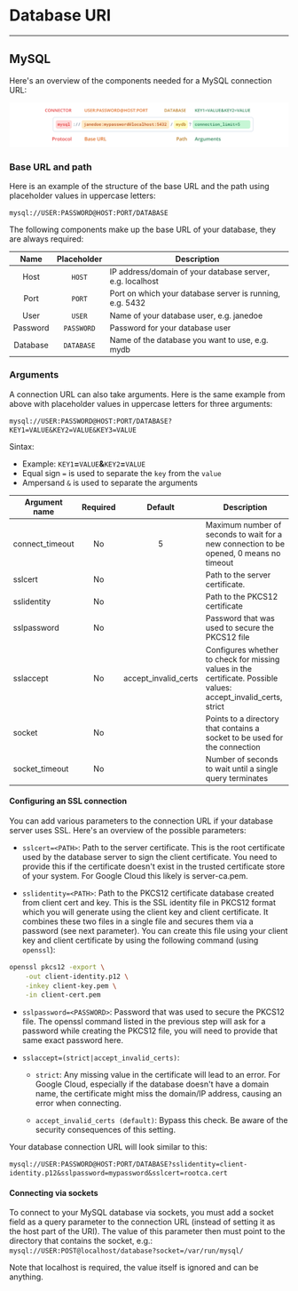 # Database URI

---
## **MySQL**

Here's an overview of the components needed for a MySQL connection URL:

<img src="./img/mysql_uri.png" alt="MySQL uri example">

### **Base URL and path**

Here is an example of the structure of the base URL and the path using placeholder values in uppercase letters:

```text
mysql://USER:PASSWORD@HOST:PORT/DATABASE
```

The following components make up the base URL of your database, they are always required:

| Name     | Placeholder | Description                                                |
|:--------:|:-----------:|------------------------------------------------------------|
| Host     | `HOST`      | IP address/domain of your database server, e.g. localhost  |
| Port     | `PORT`      | Port on which your database server is running, e.g. 5432   |
| User     | `USER`      | Name of your database user, e.g. janedoe                   |
| Password | `PASSWORD`  | Password for your database user                            |
| Database | `DATABASE`  | Name of the database you want to use, e.g. mydb            |


### **Arguments**

A connection URL can also take arguments. Here is the same example from above with placeholder values in uppercase letters for three arguments:

```text
mysql://USER:PASSWORD@HOST:PORT/DATABASE?KEY1=VALUE&KEY2=VALUE&KEY3=VALUE
```

Sintax:

* Example: `KEY1`**=**`VALUE`**&**`KEY2`**=**`VALUE`
* Equal sign `=` is used to separate the `key` from the `value`
* Ampersand `&` is used to separate the arguments

| Argument name   | Required | Default              | Description                                                                                                       |
|-----------------|:--------:|:--------------------:|-------------------------------------------------------------------------------------------------------------------|
| connect_timeout | No       | 5                    | Maximum number of seconds to wait for a new connection to be opened, 0 means no timeout                           |
| sslcert         | No       |                      | Path to the server certificate.                                                                                   |
| sslidentity     | No       |                      | Path to the PKCS12 certificate                                                                                    |
| sslpassword     | No       |                      | Password that was used to secure the PKCS12 file                                                                  |
| sslaccept       | No       | accept_invalid_certs | Configures whether to check for missing values in the certificate. Possible values: accept_invalid_certs, strict  |
| socket          | No       |                      | Points to a directory that contains a socket to be used for the connection                                        |
| socket_timeout  | No       |                      | Number of seconds to wait until a single query terminates                                                         |

#### **Configuring an SSL connection**
You can add various parameters to the connection URL if your database server uses SSL. Here's an overview of the possible parameters:

* `sslcert=<PATH>`: Path to the server certificate. This is the root certificate used by the database server to sign the client certificate. You need to provide this if the certificate doesn't exist in the trusted certificate store of your system. For Google Cloud this likely is server-ca.pem.

* `sslidentity=<PATH>`: Path to the PKCS12 certificate database created from client cert and key. This is the SSL identity file in PKCS12 format which you will generate using the client key and client certificate. It combines these two files in a single file and secures them via a password (see next parameter). You can create this file using your client key and client certificate by using the following command (using `openssl`):

```sh
openssl pkcs12 -export \
    -out client-identity.p12 \
    -inkey client-key.pem \
    -in client-cert.pem
```

* `sslpassword=<PASSWORD>`: Password that was used to secure the PKCS12 file. The openssl command listed in the previous step will ask for a password while creating the PKCS12 file, you will need to provide that same exact password here.

* `sslaccept=(strict|accept_invalid_certs)`:

    - `strict`: Any missing value in the certificate will lead to an error. For Google Cloud, especially if the database doesn't have a domain name, the certificate might miss the domain/IP address, causing an error when connecting.
    
    - `accept_invalid_certs (default)`: Bypass this check. Be aware of the security consequences of this setting.

Your database connection URL will look similar to this:

```text
mysql://USER:PASSWORD@HOST:PORT/DATABASE?sslidentity=client-identity.p12&sslpassword=mypassword&sslcert=rootca.cert
```


#### **Connecting via sockets**

To connect to your MySQL database via sockets, you must add a socket field as a query parameter to the connection URL (instead of setting it as the host part of the URI). The value of this parameter then must point to the directory that contains the socket, e.g.: `mysql://USER:POST@localhost/database?socket=/var/run/mysql/`

Note that localhost is required, the value itself is ignored and can be anything.
